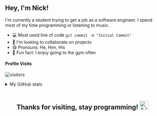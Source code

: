 ## Hey, I'm **Nick**!

I'm currently a student trying to get a job as a software engineer. I spend most of my time programming or listening to music.

- 💻 Most used line of code `git commit -m "Initial Commit"`
- 🤔 I'm looking to collaborate on projects
- 😄 Pronouns: He, Him, His
- 💪 Fun fact: I enjoy going to the gym often

#### Profile Visits 

![visitors](https://visitor-badge.glitch.me/badge?page_id=nickcode4)

<details>
<summary>
My GitHub stats
</summary>

<br>

#### Github Stats

![My github stats](https://github-readme-stats.vercel.app/api?username=nickcode4&count_private=true&theme=tokyonight&hide=contribs,prs)
</details>

<br>
<h2 align=center>Thanks for visiting, stay programming! <img src="https://user-images.githubusercontent.com/1303154/88677602-1635ba80-d120-11ea-84d8-d263ba5fc3c0.gif" width="28px" height="28px" alt="hi"></h2>
